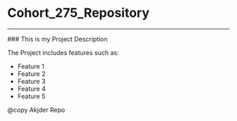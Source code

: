 # Cohort_275_Repository
<hr/>
### This is my Project Description

The Project includes features such as:

  - Feature 1
  - Feature 2
  - Feature 3
  - Feature 4
  - Feature 5
  
  
@copy Akjder Repo   
